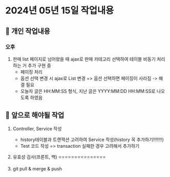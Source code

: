 # 2024년 05년 15일 작업내용
## :turtle: 개인 작업내용
### 오후
1. 판매 list 페이지로 넘어왔을 때 ajax로 판매 카테고리 선택하여 테이블 비동기 처리하는 거 추가 구현 중
    - 페이징 처리
    - 옵션 선택 변경 시 ajax로 List 변경
    => 옵션 선택하면 페이징이 사라짐 -> 해결 필요
    - 오늘자 글은 HH:MM:SS 형식, 지난 글은 YYYY:MM:DD HH:MM:SS로 나오도록 하였음

## :rainbow: 앞으로 해야될 작업
1. Controller, Service 작성
    - history테이블과 트랜잭션 고려하여 Service 작성(history 꼭 추가하기!!!!!!!)
    - Test 코드 작성 => transaction 실패한 경우 고려해서 추가하기

2. 유효성 검사(프론트, 백) :star::star::star::star::star::star::star::star::star::star::star::star::star::star::star:

3. git pull & merge & push